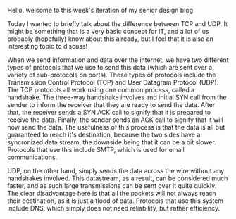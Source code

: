 Hello, welcome to this week's iteration of my senior design blog

Today I wanted to briefly talk about the difference between TCP and UDP. It might be something that is a very basic concept for IT, and a lot of us probably (hopefully) know about this already, but I feel that it is also an interesting topic to discuss! 

When we send information and data over the internet, we have two different types of protocols that we use to send this data (which are sent over a variety of sub-protocols on ports). These types of protocols include the Transmission Control Protocol (TCP) and User Datagram Protocol (UDP). The TCP protocols all work using one common process, called a handshake. The three-way handshake involves and initial SYN call from the sender to inform the receiver that they are ready to send the data. After that, the receiver sends a SYN ACK call to signify that it is prepared to receive the data. Finally, the sender sends an ACK call to signify that it will now send the data. The usefulness of this process is that the data is all but guaranteed to reach it's destination, because the two sides have a syncronized data stream, the downside being that it can be a bit slower. Protocols that use this include SMTP, which is used for email communications.

UDP, on the other hand, simply sends the data across the wire without any handshakes involved. This datastream, as a result, can be considered much faster, and as such large transmissions can be sent over it quite quickly. The clear disadvantage here is that all the packets will not always reach their destination, as it is just a flood of data. Protocols that use this system include DNS, which simply does not need reliability, but rather efficiency.